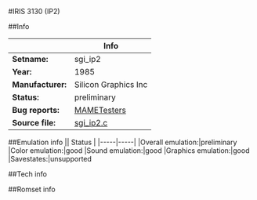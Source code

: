 #IRIS 3130 (IP2)

##Info

||Info|
|-----|-----|
|**Setname:**|sgi_ip2
|**Year:**|1985
|**Manufacturer:**|Silicon Graphics Inc
|**Status:**|preliminary
|**Bug reports:**|[MAMETesters](http://mametesters.org/view_all_set.php?type=1&temporary=y&search=sgi_ip2.c)
|**Source file:**|[sgi_ip2.c](https://github.com/mamedev/mame/blob/master/src/mess/drivers/sgi_ip2.c)

##Emulation info
|| Status |
|-----|-----|
|Overall emulation:|preliminary
|Color emulation:|good
|Sound emulation:|good
|Graphics emulation:|good
|Savestates:|unsupported

##Tech info

##Romset info

<!--- START OF EDITED COMMENT DO NOT TOUCH TEXT ABOVE-->
